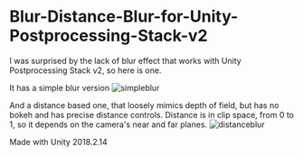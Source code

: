 # Blur-Distance-Blur-for-Unity-Postprocessing-Stack-v2

I was surprised by the lack of blur effect that works with Unity Postprocessing Stack v2, so here is one.

It has a simple blur version
![simpleblur](https://user-images.githubusercontent.com/10098032/47937148-e2007c00-def0-11e8-92ee-1e3ac6b0dd7c.JPG)

And a distance based one, that loosely mimics depth of field, but has no bokeh and has precise distance controls. Distance is in clip space, from 0 to 1, so it depends on the camera's near and far planes.
![distanceblur](https://user-images.githubusercontent.com/10098032/47937188-02303b00-def1-11e8-8bb5-f0248f2e3a86.JPG)

Made with Unity 2018.2.14
